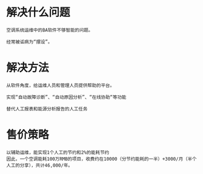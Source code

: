 # 解决什么问题

```
空调系统运维中的BA软件不够智能的问题。

经常被诟病为“摆设”。
```

# 解决方法

```
从软件角度，给运维人员和管理人员提供帮助的平台。

实现“自动故障诊断”、“自动原因分析”、“在线协助“等功能

替代人工报表和能源分析报告的人工任务
```

# 售价策略

```
以辅助运维，能实现1个人工的节约和2%的能耗节约
因此，一个空调能耗100万RMB的项目，收费约在10000（分节约能耗的一半）+3000/月（半个人工的分享），共计46,000/年。
```



